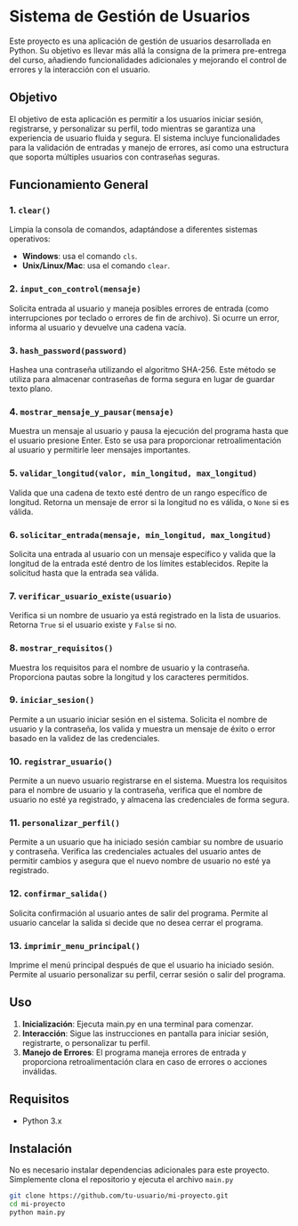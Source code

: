 # Sistema de Gestión de Usuarios

Este proyecto es una aplicación de gestión de usuarios desarrollada en Python. Su objetivo es llevar más allá la consigna de la primera pre-entrega del curso, añadiendo funcionalidades adicionales y mejorando el control de errores y la interacción con el usuario.

## Objetivo

El objetivo de esta aplicación es permitir a los usuarios iniciar sesión, registrarse, y personalizar su perfil, todo mientras se garantiza una experiencia de usuario fluida y segura. El sistema incluye funcionalidades para la validación de entradas y manejo de errores, así como una estructura que soporta múltiples usuarios con contraseñas seguras.

## Funcionamiento General

### 1. `clear()`

Limpia la consola de comandos, adaptándose a diferentes sistemas operativos:
- **Windows**: usa el comando `cls`.
- **Unix/Linux/Mac**: usa el comando `clear`.

### 2. `input_con_control(mensaje)`

Solicita entrada al usuario y maneja posibles errores de entrada (como interrupciones por teclado o errores de fin de archivo). Si ocurre un error, informa al usuario y devuelve una cadena vacía.

### 3. `hash_password(password)`

Hashea una contraseña utilizando el algoritmo SHA-256. Este método se utiliza para almacenar contraseñas de forma segura en lugar de guardar texto plano.

### 4. `mostrar_mensaje_y_pausar(mensaje)`

Muestra un mensaje al usuario y pausa la ejecución del programa hasta que el usuario presione Enter. Esto se usa para proporcionar retroalimentación al usuario y permitirle leer mensajes importantes.

### 5. `validar_longitud(valor, min_longitud, max_longitud)`

Valida que una cadena de texto esté dentro de un rango específico de longitud. Retorna un mensaje de error si la longitud no es válida, o `None` si es válida.

### 6. `solicitar_entrada(mensaje, min_longitud, max_longitud)`

Solicita una entrada al usuario con un mensaje específico y valida que la longitud de la entrada esté dentro de los límites establecidos. Repite la solicitud hasta que la entrada sea válida.

### 7. `verificar_usuario_existe(usuario)`

Verifica si un nombre de usuario ya está registrado en la lista de usuarios. Retorna `True` si el usuario existe y `False` si no.

### 8. `mostrar_requisitos()`

Muestra los requisitos para el nombre de usuario y la contraseña. Proporciona pautas sobre la longitud y los caracteres permitidos.

### 9. `iniciar_sesion()`

Permite a un usuario iniciar sesión en el sistema. Solicita el nombre de usuario y la contraseña, los valida y muestra un mensaje de éxito o error basado en la validez de las credenciales.

### 10. `registrar_usuario()`

Permite a un nuevo usuario registrarse en el sistema. Muestra los requisitos para el nombre de usuario y la contraseña, verifica que el nombre de usuario no esté ya registrado, y almacena las credenciales de forma segura.

### 11. `personalizar_perfil()`

Permite a un usuario que ha iniciado sesión cambiar su nombre de usuario y contraseña. Verifica las credenciales actuales del usuario antes de permitir cambios y asegura que el nuevo nombre de usuario no esté ya registrado.

### 12. `confirmar_salida()`

Solicita confirmación al usuario antes de salir del programa. Permite al usuario cancelar la salida si decide que no desea cerrar el programa.

### 13. `imprimir_menu_principal()`

Imprime el menú principal después de que el usuario ha iniciado sesión. Permite al usuario personalizar su perfil, cerrar sesión o salir del programa.

## Uso

1. **Inicialización**: Ejecuta main.py en una terminal para comenzar.
2. **Interacción**: Sigue las instrucciones en pantalla para iniciar sesión, registrarte, o personalizar tu perfil.
3. **Manejo de Errores**: El programa maneja errores de entrada y proporciona retroalimentación clara en caso de errores o acciones inválidas.

## Requisitos

- Python 3.x

## Instalación

No es necesario instalar dependencias adicionales para este proyecto. Simplemente clona el repositorio y ejecuta el archivo `main.py`

```bash
git clone https://github.com/tu-usuario/mi-proyecto.git
cd mi-proyecto
python main.py
